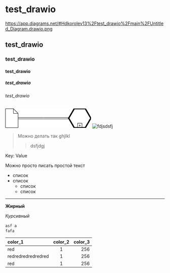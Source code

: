 # test_drawio
https://app.diagrams.net/#Hdkorolev13%2Ftest_drawio%2Fmain%2FUntitled_Diagram.drawio.png

## test_drawio
### test_drawio
#### test_drawio
##### test_drawio
###### test_drawio

![bpmn_diagram](https://github.com/dkorolev13/test_drawio/blob/main/Untitled_Diagram.drawio.png)
![fdjsdsfj](https://www.youtube.com/watch?v=syrGPPekLHQ)

> Можно делать так
ghjlkl
> >dsfjdgj

Key: Value

Можно просто писать простой текст

* список
* список
  * список
  * список

---

__Жирный__

_Курсивный_

```
asf a
fafa
```

color_1 | color_2 | color_3
:---- | :--: | -:
red | 1 | 256
redredredredredred | 1 | 256
red | 1 | 256

